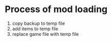 # Process of mod loading

1. copy backup to temp file
2. add items to temp file
3. replace game file with temp file
